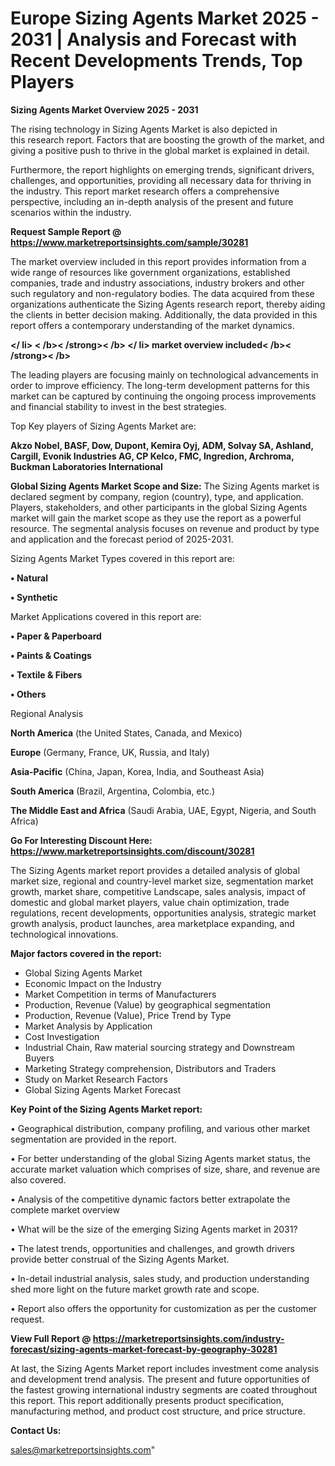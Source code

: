 # Europe Sizing Agents Market 2025 - 2031 | Analysis and Forecast with Recent Developments Trends, Top Players

<Strong> Sizing Agents Market Overview 2025 - 2031</strong>

The rising technology in Sizing Agents Market is also depicted in this research report. Factors that are boosting the growth of the market, and giving a positive push to thrive in the global market is explained in detail.

Furthermore, the report highlights on emerging trends, significant drivers, challenges, and opportunities, providing all necessary data for thriving in the industry. This report market research offers a comprehensive perspective, including an in-depth analysis of the present and future scenarios within the industry.

<strong>Request Sample Report @ <a href=https://www.marketreportsinsights.com/sample/30281>https://www.marketreportsinsights.com/sample/30281</a></strong>

The market overview included in this report provides information from a wide range of resources like government organizations, established companies, trade and industry associations, industry brokers and other such regulatory and non-regulatory bodies. The data acquired from these organizations authenticate the Sizing Agents research report, thereby aiding the clients in better decision making. Additionally, the data provided in this report offers a contemporary understanding of the market dynamics.

<Strong></ li> < /b>< /strong>< /b> </ li> market overview included< /b>< /strong>< /b></Strong>

The leading players are focusing mainly on technological advancements in order to improve efficiency. The long-term development patterns for this market can be captured by continuing the ongoing process improvements and financial stability to invest in the best strategies.

Top Key players of Sizing Agents Market are:

<strong>Akzo Nobel, BASF, Dow, Dupont, Kemira Oyj, ADM, Solvay SA, Ashland, Cargill, Evonik Industries AG, CP Kelco, FMC, Ingredion, Archroma, Buckman Laboratories International</strong>

<strong><b>Global Sizing Agents Market Scope and Size:</b></strong>
The Sizing Agents market is declared segment by company, region (country), type, and application. Players, stakeholders, and other participants in the global Sizing Agents market will gain the market scope as they use the report as a powerful resource. The segmental analysis focuses on revenue and product by type and application and the forecast period of 2025-2031.

Sizing Agents Market Types covered in this report are:

<strong>• Natural

• Synthetic</strong>

Market Applications covered in this report are:

<strong>• Paper & Paperboard

• Paints & Coatings

• Textile & Fibers

• Others</strong> 

Regional Analysis

<strong>North America</strong> (the United States, Canada, and Mexico)

<strong>Europe</strong> (Germany, France, UK, Russia, and Italy)

<strong>Asia-Pacific</strong> (China, Japan, Korea, India, and Southeast Asia)

<strong>South America</strong> (Brazil, Argentina, Colombia, etc.)

<strong>The Middle East and Africa</strong> (Saudi Arabia, UAE, Egypt, Nigeria, and South Africa)

<strong>Go For Interesting Discount Here: <a href=https://www.marketreportsinsights.com/discount/30281>https://www.marketreportsinsights.com/discount/30281</a></strong>

The Sizing Agents market report provides a detailed analysis of global market size, regional and country-level market size, segmentation market growth, market share, competitive Landscape, sales analysis, impact of domestic and global market players, value chain optimization, trade regulations, recent developments, opportunities analysis, strategic market growth analysis, product launches, area marketplace expanding, and technological innovations.

<strong><b>Major factors covered in the report:</b></strong>
<ul>
  <li>Global Sizing Agents Market </li>
  <li>Economic Impact on the Industry</li>
  <li>Market Competition in terms of Manufacturers</li>
  <li>Production, Revenue (Value) by geographical segmentation</li>
  <li>Production, Revenue (Value), Price Trend by Type</li>
  <li>Market Analysis by Application</li>
  <li>Cost Investigation</li>
  <li>Industrial Chain, Raw material sourcing strategy and Downstream Buyers</li>
  <li>Marketing Strategy comprehension, Distributors and Traders</li>
  <li>Study on Market Research Factors</li>
  <li>Global Sizing Agents Market Forecast</li>
</ul>

<strong><b>Key Point of the Sizing Agents Market report:</b></strong>

• Geographical distribution, company profiling, and various other market segmentation are provided in the report.

• For better understanding of the global Sizing Agents market status, the accurate market valuation which comprises of size, share, and revenue are also covered.

• Analysis of the competitive dynamic factors better extrapolate the complete market overview

• What will be the size of the emerging Sizing Agents market in 2031?

• The latest trends, opportunities and challenges, and growth drivers provide better construal of the Sizing Agents Market.

• In-detail industrial analysis, sales study, and production understanding shed more light on the future market growth rate and scope.

• Report also offers the opportunity for customization as per the customer request.

<strong><b>View Full Report @ <a href=https://marketreportsinsights.com/industry-forecast/sizing-agents-market-forecast-by-geography-30281>https://marketreportsinsights.com/industry-forecast/sizing-agents-market-forecast-by-geography-30281</a></b></strong>


At last, the Sizing Agents Market report includes investment come analysis and development trend analysis. The present and future opportunities of the fastest growing international industry segments are coated throughout this report. This report additionally presents product specification, manufacturing method, and product cost structure, and price structure.

<strong>Contact Us:</strong>

sales@marketreportsinsights.com"
